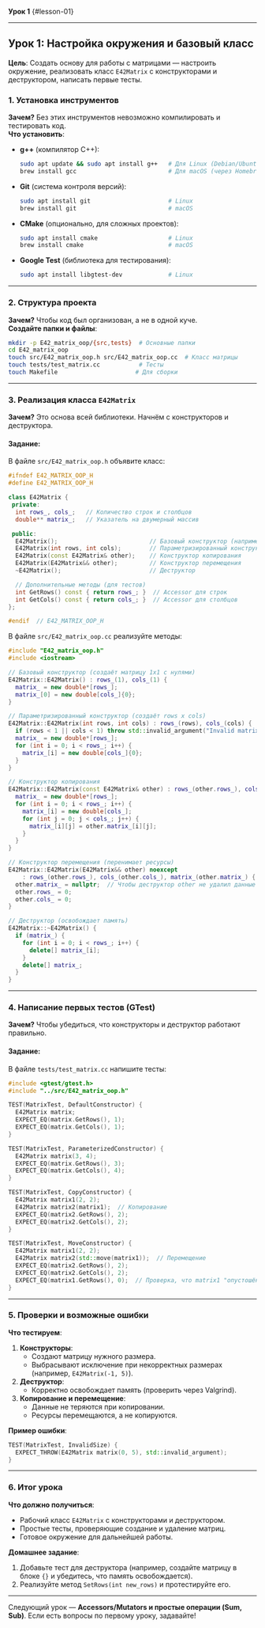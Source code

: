 **Урок 1** {#lesson-01}

---

## **Урок 1: Настройка окружения и базовый класс**  
**Цель**: Создать основу для работы с матрицами — настроить окружение, реализовать класс `E42Matrix` с конструкторами и деструктором, написать первые тесты.  

### **1. Установка инструментов**  
**Зачем?** Без этих инструментов невозможно компилировать и тестировать код.  
**Что установить**:  
- **g++** (компилятор C++):  
  ```bash
  sudo apt update && sudo apt install g++   # Для Linux (Debian/Ubuntu)
  brew install gcc                          # Для macOS (через Homebrew)
  ```
- **Git** (система контроля версий):  
  ```bash
  sudo apt install git                      # Linux
  brew install git                          # macOS
  ```
- **CMake** (опционально, для сложных проектов):  
  ```bash
  sudo apt install cmake                    # Linux
  brew install cmake                        # macOS
  ```
- **Google Test** (библиотека для тестирования):  
  ```bash
  sudo apt install libgtest-dev             # Linux
  ```

---

### **2. Структура проекта**  
**Зачем?** Чтобы код был организован, а не в одной куче.  
**Создайте папки и файлы**:  
```bash
mkdir -p E42_matrix_oop/{src,tests}  # Основные папки
cd E42_matrix_oop
touch src/E42_matrix_oop.h src/E42_matrix_oop.cc  # Класс матрицы
touch tests/test_matrix.cc           # Тесты
touch Makefile                      # Для сборки
```

---

### **3. Реализация класса `E42Matrix`**  
**Зачем?** Это основа всей библиотеки. Начнём с конструкторов и деструктора.  

#### **Задание**:  
В файле `src/E42_matrix_oop.h` объявите класс:  
```cpp
#ifndef E42_MATRIX_OOP_H
#define E42_MATRIX_OOP_H

class E42Matrix {
 private:
  int rows_, cols_;   // Количество строк и столбцов
  double** matrix_;   // Указатель на двумерный массив

 public:
  E42Matrix();                          // Базовый конструктор (например, 1x1)
  E42Matrix(int rows, int cols);        // Параметризированный конструктор
  E42Matrix(const E42Matrix& other);    // Конструктор копирования
  E42Matrix(E42Matrix&& other);         // Конструктор перемещения
  ~E42Matrix();                         // Деструктор

  // Дополнительные методы (для тестов)
  int GetRows() const { return rows_; }  // Accessor для строк
  int GetCols() const { return cols_; }  // Accessor для столбцов
};

#endif  // E42_MATRIX_OOP_H
```

В файле `src/E42_matrix_oop.cc` реализуйте методы:  
```cpp
#include "E42_matrix_oop.h"
#include <iostream>

// Базовый конструктор (создаёт матрицу 1x1 с нулями)
E42Matrix::E42Matrix() : rows_(1), cols_(1) {
  matrix_ = new double*[rows_];
  matrix_[0] = new double[cols_]{0};
}

// Параметризированный конструктор (создаёт rows x cols)
E42Matrix::E42Matrix(int rows, int cols) : rows_(rows), cols_(cols) {
  if (rows < 1 || cols < 1) throw std::invalid_argument("Invalid matrix size");
  matrix_ = new double*[rows_];
  for (int i = 0; i < rows_; i++) {
    matrix_[i] = new double[cols_]{0};
  }
}

// Конструктор копирования
E42Matrix::E42Matrix(const E42Matrix& other) : rows_(other.rows_), cols_(other.cols_) {
  matrix_ = new double*[rows_];
  for (int i = 0; i < rows_; i++) {
    matrix_[i] = new double[cols_];
    for (int j = 0; j < cols_; j++) {
      matrix_[i][j] = other.matrix_[i][j];
    }
  }
}

// Конструктор перемещения (перенимает ресурсы)
E42Matrix::E42Matrix(E42Matrix&& other) noexcept 
    : rows_(other.rows_), cols_(other.cols_), matrix_(other.matrix_) {
  other.matrix_ = nullptr;  // Чтобы деструктор other не удалил данные
  other.rows_ = 0;
  other.cols_ = 0;
}

// Деструктор (освобождает память)
E42Matrix::~E42Matrix() {
  if (matrix_) {
    for (int i = 0; i < rows_; i++) {
      delete[] matrix_[i];
    }
    delete[] matrix_;
  }
}
```

---

### **4. Написание первых тестов (GTest)**  
**Зачем?** Чтобы убедиться, что конструкторы и деструктор работают правильно.  

#### **Задание**:  
В файле `tests/test_matrix.cc` напишите тесты:  
```cpp
#include <gtest/gtest.h>
#include "../src/E42_matrix_oop.h"

TEST(MatrixTest, DefaultConstructor) {
  E42Matrix matrix;
  EXPECT_EQ(matrix.GetRows(), 1);
  EXPECT_EQ(matrix.GetCols(), 1);
}

TEST(MatrixTest, ParameterizedConstructor) {
  E42Matrix matrix(3, 4);
  EXPECT_EQ(matrix.GetRows(), 3);
  EXPECT_EQ(matrix.GetCols(), 4);
}

TEST(MatrixTest, CopyConstructor) {
  E42Matrix matrix1(2, 2);
  E42Matrix matrix2(matrix1);  // Копирование
  EXPECT_EQ(matrix2.GetRows(), 2);
  EXPECT_EQ(matrix2.GetCols(), 2);
}

TEST(MatrixTest, MoveConstructor) {
  E42Matrix matrix1(2, 2);
  E42Matrix matrix2(std::move(matrix1));  // Перемещение
  EXPECT_EQ(matrix2.GetRows(), 2);
  EXPECT_EQ(matrix2.GetCols(), 2);
  EXPECT_EQ(matrix1.GetRows(), 0);  // Проверка, что matrix1 "опустошён"
}
```

---

### **5. Проверки и возможные ошибки**  
**Что тестируем**:  
1. **Конструкторы**:  
   - Создают матрицу нужного размера.  
   - Выбрасывают исключение при некорректных размерах (например, `E42Matrix(-1, 5)`).  
2. **Деструктор**:  
   - Корректно освобождает память (проверить через Valgrind).  
3. **Копирование и перемещение**:  
   - Данные не теряются при копировании.  
   - Ресурсы перемещаются, а не копируются.  

**Пример ошибки**:  
```cpp
TEST(MatrixTest, InvalidSize) {
  EXPECT_THROW(E42Matrix matrix(0, 5), std::invalid_argument);
}
```

---

### **6. Итог урока**  
**Что должно получиться**:  
- Рабочий класс `E42Matrix` с конструкторами и деструктором.  
- Простые тесты, проверяющие создание и удаление матриц.  
- Готовое окружение для дальнейшей работы.  

**Домашнее задание**:  
1. Добавьте тест для деструктора (например, создайте матрицу в блоке `{}` и убедитесь, что память освобождается).  
2. Реализуйте метод `SetRows(int new_rows)` и протестируйте его.  

---

Следующий урок — **Accessors/Mutators и простые операции (Sum, Sub)**. Если есть вопросы по первому уроку, задавайте!